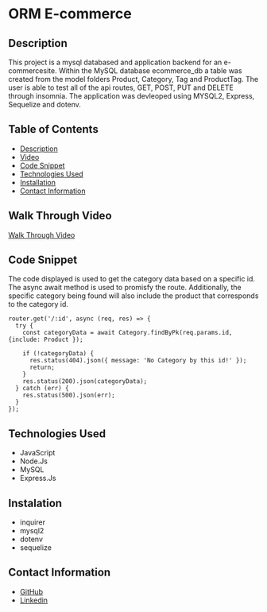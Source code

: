 # ORM E-commerce

## Description 
This project is a mysql databased and application backend for an e-commercesite. Within the MySQL database ecommerce_db a table was created from the model folders Product, Category, Tag and ProductTag. The user is able to test all of the api routes, GET, POST, PUT and DELETE through insomnia. The application was devleoped using MYSQL2, Express, Sequelize and dotenv. 
  

## Table of Contents
- [Description](#description)
- [Video](#walk-through-video)
- [Code Snippet](#code-snippet)
- [Technologies Used](#technologies-used)
- [Installation](#instalation)
- [Contact Information](#contact-information)


## Walk Through Video 
[Walk Through Video](https://drive.google.com/file/d/1ICyQfmMSTozrp7aB9YnOPaZhq976M4Oj/view)

## Code Snippet
The code displayed is used to get the category data based on a specific id. The async await method is used to promisfy the route. Additionally, the specific category being found will also include the product that corresponds to the category id. 

```
router.get('/:id', async (req, res) => {
  try {
    const categoryData = await Category.findByPk(req.params.id, {include: Product });

    if (!categoryData) {
      res.status(404).json({ message: 'No Category by this id!' });
      return;
    }
    res.status(200).json(categoryData);
  } catch (err) {
    res.status(500).json(err);
  }
});
```


## Technologies Used
- JavaScript
- Node.Js
- MySQL
- Express.Js

## Instalation
- inquirer
- mysql2
- dotenv
- sequelize

## Contact Information 
- [GitHub](https://github.com/mkelly3/)
- [Linkedin](https://www.linkedin.com/in/morgan-kelly15/)